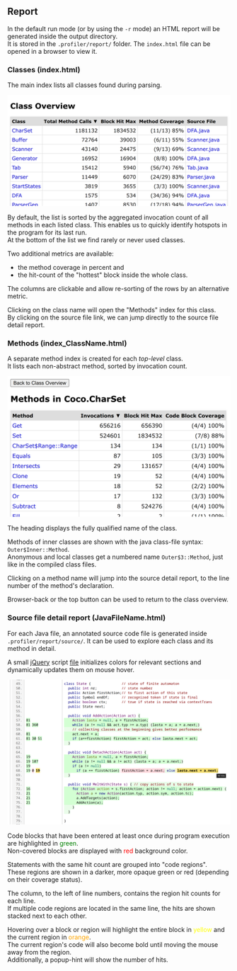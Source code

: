 ## Report

In the default run mode (or by using the `-r` mode) an HTML report will be generated inside the output directory.
<br/>
It is stored in the `.profiler/report/` folder. The `index.html` file can be opened in a browser to view it.

### Classes (index.html)

The main index lists all classes found during parsing.
<br/>

![Report classes overview](screenshots/report-class-overview.png)

By default, the list is sorted by the aggregated invocation count of all methods in each listed class.
This enables us to quickly identify hotspots in the program for its last run.<br/>
At the bottom of the list we find rarely or never used classes.

Two additional metrics are available:
- the method coverage in percent and
- the hit-count of the "hottest" block inside the whole class.

The columns are clickable and allow re-sorting of the rows by an alternative metric.

Clicking on the class name will open the "Methods" index for this class.
<br/>
By clicking on the source file link, we can jump directly to the source file detail report.

### Methods (index_ClassName.html)

A separate method index is created for each *top-level* class.
<br/>
It lists each non-abstract method, sorted by invocation count.

![Report methods overview](screenshots/report-method-overview.png)

The heading displays the fully qualified name of the class.

Methods of inner classes are shown with the java class-file syntax: `Outer$Inner::Method`.
<br/>
Anonymous and local classes get a numbered name `Outer$3::Method`, just like in the compiled class files.

Clicking on a method name will jump into the source detail report, to the line number of the method's declaration.

Browser-back or the top button can be used to return to the class overview.

### Source file detail report (JavaFileName.html)

For each Java file, an annotated source code file is generated inside `.profiler/report/source/`.
It can be used to explore each class and its method in detail.

A small [jQuery](https://jquery.com/) script [file](https://github.com/matwoess/jsourceprofiler/tree/main/jsourceprofiler-tool/src/main/resources/js/highlighter.js) initializes
colors for relevant sections and dynamically updates them on mouse hover.

![Report source file](screenshots/report-source-view.png)

Code blocks that have been entered at least once during program execution
are highlighted in <span style="color: green">green</span>.
<br/>
Non-covered blocks are displayed with <span style="color: red">red</span> background color.

Statements with the same hit count are grouped into "code regions".
<br/>
These regions are shown in a darker, more opaque green or red (depending on their coverage status).

The column, to the left of line numbers, contains the region hit counts for each line.
<br/>
If multiple code regions are located in the same line, the hits are shown stacked next to each other.

Hovering over a block or region will highlight the entire block in
<span style="color: yellow">yellow</span> and the current region in
<span style="color: orange">orange</span>.<br/>
The current region's code will also become bold until moving the mouse away from the region.
<br/>
Additionally, a popup-hint will show the number of hits.
